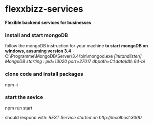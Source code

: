 # flexxbizz-services
**Flexible backend services for  businesses**

### install and start mongoDB
follow the mongoDB instruction for your machine
**to start mongoDB on windows, assuming version 3.4**
C:\Programme\MongoDB\Server\3.4\bin\mongod.exe
_[initandlisten] MongoDB starting : pid=13020 port=27017 dbpath=C:\data\db\ 64-bi_

### clone code and install packages
npm -i

### start the sevice
npm run start

should respond with: 
_REST Service started on http://localhost:3000_

